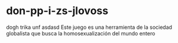 # don-pp-i-zs-jlovoss
dogh trika unf
asdasd
Este juego es una herramienta de la sociedad globalista que busca la homosexualización del mundo entero
